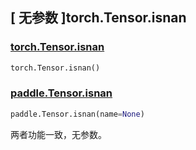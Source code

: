 ## [ 无参数 ]torch.Tensor.isnan

### [torch.Tensor.isnan](https://pytorch.org/docs/stable/generated/torch.Tensor.isnan.html)

```python
torch.Tensor.isnan()
```

### [paddle.Tensor.isnan](https://www.paddlepaddle.org.cn/documentation/docs/zh/develop/api/paddle/Tensor_cn.html#isnan-name-none)

```python
paddle.Tensor.isnan(name=None)
```

两者功能一致，无参数。
